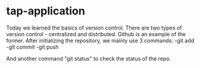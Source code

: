 # tap-application
Today we learned the basics of version control. 
There are two types of version control - centralized and distributed.
Github is an example of the former.
After initializing the repository, we mainly use 3 commands:
-git add 
-git commit
-git push

And another command "git status" to check the status of the repo.